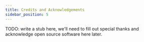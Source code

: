 ```yaml
---
title: Credits and Acknowledgements
sidebar_position: 5
---
```


TODO: write a stub here, we'll need to fill out special thanks and acknowledge open source software here later.